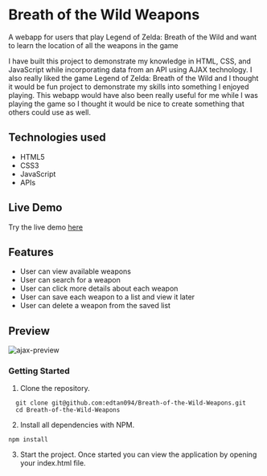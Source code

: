 # Breath of the Wild Weapons

A webapp for users that play Legend of Zelda: Breath of the Wild and want to learn the location of all the weapons in the game

I have built this project to demonstrate my knowledge in HTML, CSS, and JavaScript while incorporating data from an API using AJAX technology.  I also really liked the game Legend of Zelda: Breath of the Wild and I thought it would be fun project to demonstrate my skills into something I enjoyed playing.  This webapp would have also been really useful for me while I was playing the game so I thought it would be nice to create something that others could use as well.  

## Technologies used
* HTML5
* CSS3
* JavaScript
* APIs

## Live Demo
Try the live demo [here](https://edtan094.github.io/Breath-of-the-Wild-Weapons/)

## Features
* User can view available weapons
* User can search for a weapon
* User can click more details about each weapon
* User can save each weapon to a list and view it later
* User can delete a weapon from the saved list

## Preview
![ajax-preview](https://user-images.githubusercontent.com/90667339/156678355-424e045d-4c96-4335-8c48-f8b82bc6c167.gif)

### Getting Started
1. Clone the repository.
  ```shell
    git clone git@github.com:edtan094/Breath-of-the-Wild-Weapons.git
    cd Breath-of-the-Wild-Weapons
  ```
2. Install all dependencies with NPM. 
  ```shell
  npm install
  ```
3. Start the project. Once started you can view the application by opening your index.html file.  
